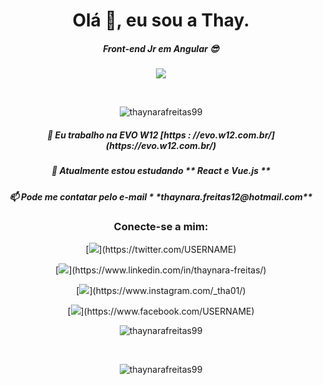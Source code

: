 <h1 align = "center"> Olá 👋, eu sou a Thay. </h1>
<h5 align = "center"> Front-end Jr em Angular 😎</h3>

<p align = "center "> <img  src="https://media.giphy.com/media/LwFeDOu5VITgab0aDK/giphy.gif"/> </p>

<br/>

<p align = "center "> <img src="https://komarev.com/ghpvc/?username=thaynarafreitas99&label=Profile%20views&color=0e75b6&style=flat" alt ="thaynarafreitas99"/> </p>

  <h5 align = "center">🔭 Eu trabalho na EVO W12 [https : //evo.w12.com.br/] (https://evo.w12.com.br/) </h3>
  <h5 align = "center">🌱 Atualmente estou estudando ** React e Vue.js ** </h3>
  <h5 align = "center">📫 Pode me contatar pelo e-mail * *thaynara.freitas12@hotmail.com** </h3>


<h3 align = "center"> Conecte-se a mim: </h3>

<p align="center">
[<img  src="https://img.shields.io/badge/twitter-%231DA1F2.svg?&style=for-the-badge&logo=twitter&logoColor=white" />](https://twitter.com/USERNAME)
</p>

<p align="center">
[<img  src="https://img.shields.io/badge/linkedin-%230077B5.svg?&style=for-the-badge&logo=linkedin&logoColor=white" />](https://www.linkedin.com/in/thaynara-freitas/) 
</p>

<p align="center">
[<img  src = "https://img.shields.io/badge/instagram-%23E4405F.svg?&style=for-the-badge&logo=instagram&logoColor=white">](https://www.instagram.com/_tha01/)
</p>

<p align="center">
[<img  src = "https://img.shields.io/badge/facebook-%231877F2.svg?&style=for-the-badge&logo=facebook&logoColor=white">](https://www.facebook.com/USERNAME)
</p>






<p align = "center"> <img  src = "https://github-readme-stats.vercel.app/api/top-langs?username=thaynarafreitas99&show_icons=true&locale=en&layout=compact" alt = "thaynarafreitas99" /> </p>

<br/>

<p align = "center"> <img  src = "https://github-readme-stats.vercel.app/api?username=thaynarafreitas99&show_icons=true&locale=en" alt = "thaynarafreitas99" /> </p>


